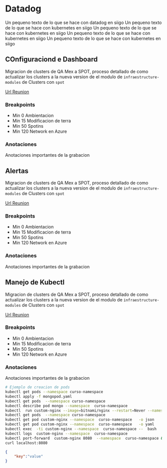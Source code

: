 # Datadog
Un pequeno texto de lo que se hace con datadog en siigo Un pequeno texto de lo que se hace con kubernetes en siigo Un pequeno texto de lo que se hace con kubernetes en siigo Un pequeno texto de lo que se hace con kubernetes en siigo Un pequeno texto de lo que se hace con kubernetes en siigo 


## COnfiguraciond e Dashboard
Migracion de clusters de QA Mex a SPOT,  proceso detallado de como actualizar los clusters a la nueva version de el modulo de `infraestructure-modules` de Clusters con `spot`

[Url Reunion](https://www.mkdocs.org)

### Breakpoints
* Min 0 Ambientacion
* Min 15 Modificacion de terra
* Min 50 Spotins
* Min 120 Network en Azure

### Anotaciones 
Anotaciones importantes de la grabacion



## Alertas
Migracion de clusters de QA Mex a SPOT,  proceso detallado de como actualizar los clusters a la nueva version de el modulo de `infraestructure-modules` de Clusters con `spot`

[Url Reunion](https://www.mkdocs.org)

### Breakpoints
* Min 0 Ambientacion
* Min 15 Modificacion de terra
* Min 50 Spotins
* Min 120 Network en Azure

### Anotaciones 
Anotaciones importantes de la grabacion


##  Manejo de Kubectl
Migracion de clusters de QA Mex a SPOT,  proceso detallado de como actualizar los clusters a la nueva version de el modulo de `infraestructure-modules` de Clusters con `spot`

[Url Reunion](https://www.mkdocs.org)

### Breakpoints
* Min 0 Ambientacion
* Min 15 Modificacion de terra
* Min 50 Spotins
* Min 120 Network en Azure

### Anotaciones 
Anotaciones importantes de la grabacion

```bash
# Ejemplo de creacion de pods
kubectl get pods --namespace curso-namespace
kubectl apply -f mongopod.yaml 
kubectl get pods  --namespace curso-namespace
kubectl describe pod mongo --namespace  curso-namespace
kubectl  run custom-nginx --image=bitnami/nginx --restart=Never --namespace  curso-namespace
kubectl get pods  --namespace curso-namespace
kubectl get pod custom-nginx --namespace  curso-namespace   -o json
kubectl get pod custom-nginx --namespace  curso-namespace   -o yaml
kubectl exec  -ti custom-nginx --namespace  curso-namespace --  bash
kubectl logs  custom-nginx --namespace  curso-namespace
kubectl port-forward  custom-nginx 8080  --namespace  curso-namespace &
curl localhost:8080

```

```json
{
    "key":"value"
}
```